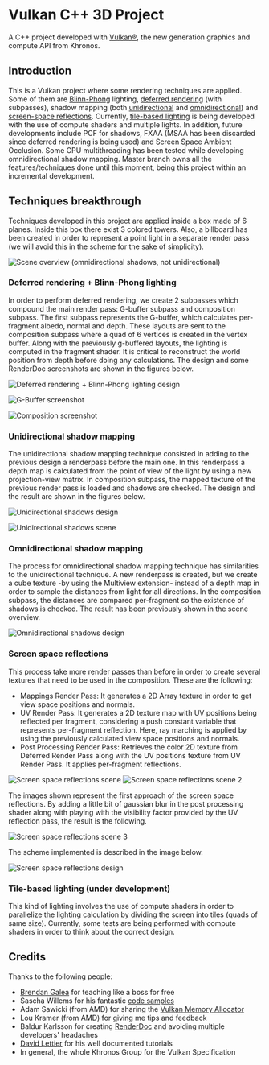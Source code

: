 # Vulkan C++ 3D Project

A C++ project developed with [Vulkan®](https://www.khronos.org/vulkan/), the new generation graphics and compute API from Khronos.

## Introduction

This is a Vulkan project where some rendering techniques are applied. Some of them are 
[Blinn-Phong](https://github.com/smil3yZzZ/vulkan3d/commit/b9dcaa9fd51d024ceab4732db91030509f21a6fd) lighting, 
[deferred rendering](https://github.com/smil3yZzZ/vulkan3d/commit/54e6383c0692e790883b05d29551cf3bb690e314) (with subpasses),
shadow mapping (both [unidirectional](https://github.com/smil3yZzZ/vulkan3d/commit/21267e9dd409fa12e49b7b0baa968826467e934b) 
and [omnidirectional](https://github.com/smil3yZzZ/vulkan3d/commit/b3bd7c0c63eadd913ab84f7d533d912ebb53dd19)) 
and [screen-space reflections](https://github.com/smil3yZzZ/vulkan3d/tree/feature/screen_space_reflections).
Currently, [tile-based lighting](https://github.com/smil3yZzZ/vulkan3d/tree/feature/tile_based_lighting) is being developed with the use 
of compute shaders and multiple lights. In addition, future developments include PCF for shadows, FXAA 
(MSAA has been discarded since deferred rendering is being used) and Screen Space Ambient Occlusion. Some CPU multithreading has been 
tested while developing omnidirectional shadow mapping. Master branch owns all the features/techniques done until this moment, 
being this project within an incremental development.

## Techniques breakthrough

Techniques developed in this project are applied inside a box made of 6 planes. Inside this box there exist 3 colored towers. Also, a billboard has been created
in order to represent a point light in a separate render pass (we will avoid this in the scheme for the sake of simplicity).

![Scene overview (omnidirectional shadows, not unidirectional)](/renderDocCapture.png "Scene overview (omnidirectional shadows, not unidirectional)")

### Deferred rendering + Blinn-Phong lighting

In order to perform deferred rendering, we create 2 subpasses which compound the main render pass: G-buffer subpass and composition subpass.
The first subpass represents the G-buffer, which calculates per-fragment albedo, normal and depth. These layouts are sent to the composition subpass where
a quad of 6 vertices is created in the vertex buffer. Along with the previously g-buffered layouts, the lighting is computed in the fragment shader. It is 
critical to reconstruct the world position from depth before doing any calculations. The design and some RenderDoc screenshots are shown in the figures below.

![Deferred rendering + Blinn-Phong lighting design](/deferred_structure.png "Deferred rendering + Blinn-Phong lighting design")

![G-Buffer screenshot](/gBuffer.png "G-Buffer screenshot")

![Composition screenshot](/composition.png "Composition screenshot")

### Unidirectional shadow mapping

The unidirectional shadow mapping technique consisted in adding to the previous design a renderpass before the main one. In this renderpass a depth map is 
calculated from the point of view of the light by using a new projection-view matrix. In composition subpass, the mapped texture of the previous render pass
is loaded and shadows are checked. The design and the result are shown in the figures below.

![Unidirectional shadows design](/shadow_unidir_structure.png "Unidirectional shadows design")

![Unidirectional shadows scene](/unidir_scene.png "Unidirectional shadows scene")

### Omnidirectional shadow mapping

The process for omnidirectional shadow mapping technique has similarities to the unidirectional technique. A new renderpass is created, but we create
a cube texture -by using the Multiview extension- instead of a depth map in order to sample the distances from light for all directions. In the composition subpass, the distances are compared 
per-fragment so the existence of shadows is checked. The result has been previously shown in the scene overview.

![Omnidirectional shadows design](/shadow_omnidir_structure.png "Omnidirectional shadows design")

### Screen space reflections

This process take more render passes than before in order to create several textures that need to be used in the composition. These are the following:
- Mappings Render Pass: It generates a 2D Array texture in order to get view space positions and normals.
- UV Render Pass: It generates a 2D texture map with UV positions being reflected per fragment, considering a push constant variable
that represents per-fragment reflection. Here, ray marching is applied by using the previously calculated
view space positions and normals.
- Post Processing Render Pass: Retrieves the color 2D texture from Deferred Render Pass along with the UV positions texture
from UV Render Pass. It applies per-fragment reflections.

![Screen space reflections scene](/refl_scene.png "Screen space reflections scene")
![Screen space reflections scene 2](/refl_scene2.png "Screen space reflections scene 2")

The images shown represent the first approach of the screen space reflections. By adding a little bit of gaussian blur in the post processing 
shader along with playing with the visibility factor provided by the UV reflection pass, the result is the following.

![Screen space reflections scene 3](/screen_space_refl_enhanced.png "Screen space reflections scene 2")

The scheme implemented is described in the image below. 

![Screen space reflections design](/screen_space_refl_design.png "Screen space reflections design")

### Tile-based lighting (under development)

This kind of lighting involves the use of compute shaders in order to parallelize the lighting calculation by dividing the screen into
tiles (quads of same size). Currently, some tests are being performed with compute shaders in order to think about the correct design.

## Credits

Thanks to the following people:
- [Brendan Galea](https://www.youtube.com/watch?v=Y9U9IE0gVHA&list=PL8327DO66nu9qYVKLDmdLW_84-yE4auCR) for teaching like a boss for free
- Sascha Willems for his fantastic [code samples](https://github.com/SaschaWillems/Vulkan)
- Adam Sawicki (from AMD) for sharing the [Vulkan Memory Allocator](https://gpuopen.com/vulkan-memory-allocator/)
- Lou Kramer (from AMD) for giving me tips and feedback
- Baldur Karlsson for creating [RenderDoc](https://renderdoc.org/) and avoiding multiple developers' headaches
- [David Lettier](https://lettier.github.io/) for his well documented tutorials
- In general, the whole Khronos Group for the Vulkan Specification